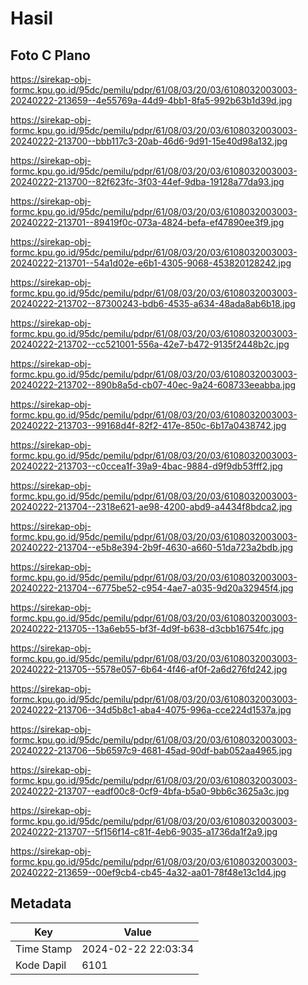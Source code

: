 # Hasil

## Foto C Plano

https://sirekap-obj-formc.kpu.go.id/95dc/pemilu/pdpr/61/08/03/20/03/6108032003003-20240222-213659--4e55769a-44d9-4bb1-8fa5-992b63b1d39d.jpg

https://sirekap-obj-formc.kpu.go.id/95dc/pemilu/pdpr/61/08/03/20/03/6108032003003-20240222-213700--bbb117c3-20ab-46d6-9d91-15e40d98a132.jpg

https://sirekap-obj-formc.kpu.go.id/95dc/pemilu/pdpr/61/08/03/20/03/6108032003003-20240222-213700--82f623fc-3f03-44ef-9dba-19128a77da93.jpg

https://sirekap-obj-formc.kpu.go.id/95dc/pemilu/pdpr/61/08/03/20/03/6108032003003-20240222-213701--89419f0c-073a-4824-befa-ef47890ee3f9.jpg

https://sirekap-obj-formc.kpu.go.id/95dc/pemilu/pdpr/61/08/03/20/03/6108032003003-20240222-213701--54a1d02e-e6b1-4305-9068-453820128242.jpg

https://sirekap-obj-formc.kpu.go.id/95dc/pemilu/pdpr/61/08/03/20/03/6108032003003-20240222-213702--87300243-bdb6-4535-a634-48ada8ab6b18.jpg

https://sirekap-obj-formc.kpu.go.id/95dc/pemilu/pdpr/61/08/03/20/03/6108032003003-20240222-213702--cc521001-556a-42e7-b472-9135f2448b2c.jpg

https://sirekap-obj-formc.kpu.go.id/95dc/pemilu/pdpr/61/08/03/20/03/6108032003003-20240222-213702--890b8a5d-cb07-40ec-9a24-608733eeabba.jpg

https://sirekap-obj-formc.kpu.go.id/95dc/pemilu/pdpr/61/08/03/20/03/6108032003003-20240222-213703--99168d4f-82f2-417e-850c-6b17a0438742.jpg

https://sirekap-obj-formc.kpu.go.id/95dc/pemilu/pdpr/61/08/03/20/03/6108032003003-20240222-213703--c0ccea1f-39a9-4bac-9884-d9f9db53fff2.jpg

https://sirekap-obj-formc.kpu.go.id/95dc/pemilu/pdpr/61/08/03/20/03/6108032003003-20240222-213704--2318e621-ae98-4200-abd9-a4434f8bdca2.jpg

https://sirekap-obj-formc.kpu.go.id/95dc/pemilu/pdpr/61/08/03/20/03/6108032003003-20240222-213704--e5b8e394-2b9f-4630-a660-51da723a2bdb.jpg

https://sirekap-obj-formc.kpu.go.id/95dc/pemilu/pdpr/61/08/03/20/03/6108032003003-20240222-213704--6775be52-c954-4ae7-a035-9d20a32945f4.jpg

https://sirekap-obj-formc.kpu.go.id/95dc/pemilu/pdpr/61/08/03/20/03/6108032003003-20240222-213705--13a6eb55-bf3f-4d9f-b638-d3cbb16754fc.jpg

https://sirekap-obj-formc.kpu.go.id/95dc/pemilu/pdpr/61/08/03/20/03/6108032003003-20240222-213705--5578e057-6b64-4f46-af0f-2a6d276fd242.jpg

https://sirekap-obj-formc.kpu.go.id/95dc/pemilu/pdpr/61/08/03/20/03/6108032003003-20240222-213706--34d5b8c1-aba4-4075-996a-cce224d1537a.jpg

https://sirekap-obj-formc.kpu.go.id/95dc/pemilu/pdpr/61/08/03/20/03/6108032003003-20240222-213706--5b6597c9-4681-45ad-90df-bab052aa4965.jpg

https://sirekap-obj-formc.kpu.go.id/95dc/pemilu/pdpr/61/08/03/20/03/6108032003003-20240222-213707--eadf00c8-0cf9-4bfa-b5a0-9bb6c3625a3c.jpg

https://sirekap-obj-formc.kpu.go.id/95dc/pemilu/pdpr/61/08/03/20/03/6108032003003-20240222-213707--5f156f14-c81f-4eb6-9035-a1736da1f2a9.jpg

https://sirekap-obj-formc.kpu.go.id/95dc/pemilu/pdpr/61/08/03/20/03/6108032003003-20240222-213659--00ef9cb4-cb45-4a32-aa01-78f48e13c1d4.jpg


## Metadata

| Key        | Value               |
| ---------- | ------------------- |
| Time Stamp | 2024-02-22 22:03:34 |
| Kode Dapil | 6101                |



